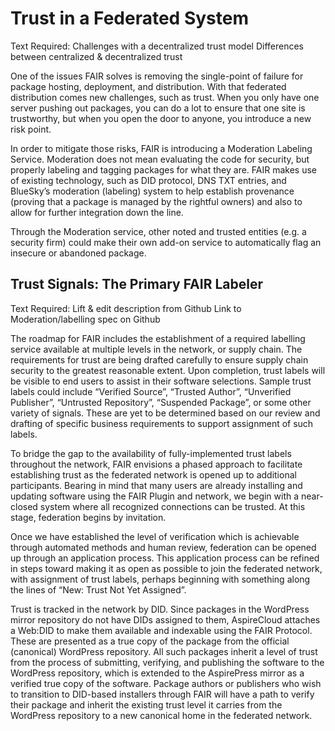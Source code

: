 # Trust in a Federated System

Text Required:
Challenges with a decentralized trust model
Differences between centralized & decentralized trust

One of the issues FAIR solves is removing the single-point of failure for package hosting, deployment, and distribution. With that federated distribution comes new challenges, such as trust. When you only have one server pushing out packages, you can do a lot to ensure that one site is trustworthy, but when you open the door to anyone, you introduce a new risk point.

In order to mitigate those risks, FAIR is introducing a Moderation Labeling Service. Moderation does not mean evaluating the code for security, but properly labeling and tagging packages for what they are. FAIR makes use of existing technology, such as DID protocol, DNS TXT entries, and BlueSky’s moderation (labeling) system to help establish provenance (proving that a package is managed by the rightful owners) and also to allow for further integration down the line.

Through the Moderation service, other noted and trusted entities (e.g. a security firm) could make their own add-on service to automatically flag an insecure or abandoned package.

## Trust Signals: The Primary FAIR Labeler

Text Required:
Lift & edit description from Github
Link to Moderation/labelling spec on Github

The roadmap for FAIR includes the establishment of a required labelling service available at multiple levels in the network, or supply chain. The requirements for trust are being drafted carefully to ensure supply chain security to the greatest reasonable extent. Upon completion, trust labels will be visible to end users to assist in their software selections. Sample trust labels could include “Verified Source”, “Trusted Author”, “Unverified Publisher”, “Untrusted Repository”, “Suspended Package”, or some other variety of signals. These are yet to be determined based on our review and drafting of specific business requirements to support assignment of such labels.

To bridge the gap to the availability of fully-implemented trust labels throughout the network, FAIR envisions a phased approach to facilitate establishing trust as the federated network is opened up to additional participants. Bearing in mind that many users are already installing and updating software using the FAIR Plugin and network, we begin with a near-closed system where all recognized connections can be trusted. At this stage, federation begins by invitation.

Once we have established the level of verification which is achievable through automated methods and human review, federation can be opened up through an application process. This application process can be refined in steps toward making it as open as possible to join the federated network, with assignment of trust labels, perhaps beginning with something along the lines of “New: Trust Not Yet Assigned”.

Trust is tracked in the network by DID. Since packages in the WordPress mirror repository do not have DIDs assigned to them, AspireCloud attaches a Web:DID to make them available and indexable using the FAIR Protocol. These are presented as a true copy of the package from the official (canonical) WordPress repository. All such packages inherit a level of trust from the process of submitting, verifying, and publishing the software to the WordPress repository, which is extended to the AspirePress mirror as a verified true copy of the software. Package authors or publishers who wish to transition to DID-based installers through FAIR will have a path to verify their package and inherit the existing trust level it carries from the WordPress repository to a new canonical home in the federated network.

